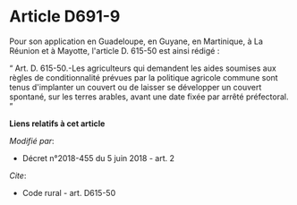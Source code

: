 # Article D691-9

Pour son application en Guadeloupe, en Guyane, en Martinique, à La Réunion et à Mayotte, l'article D. 615-50 est ainsi
rédigé :

“ Art. D. 615-50.-Les agriculteurs qui demandent les aides soumises aux règles de conditionnalité prévues par la politique
agricole commune sont tenus d'implanter un couvert ou de laisser se développer un couvert spontané, sur les terres arables,
avant une date fixée par arrêté préfectoral. ”

**Liens relatifs à cet article**

_Modifié par_:

  - Décret n°2018-455 du 5 juin 2018 - art. 2

_Cite_:

  - Code rural - art. D615-50
